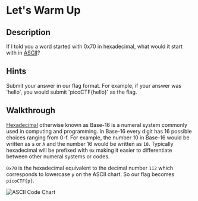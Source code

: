 # Let's Warm Up

## Description

If I told you a word started with 0x70 in hexadecimal, what would it start with in [ASCII](https://www.asciitable.com/ "Article On ASCII Codes")?

## Hints

Submit your answer in our flag format. For example, if your answer was 'hello', you would submit 'picoCTF{hello}' as the flag.

## Walkthrough

[Hexadecimal](https://www.mathsisfun.com/hexadecimals.html "Math Is Fun Article On Hexadecimal") otherwise known as Base-16 is a numeral system commonly used in computing and programming. In Base-16 every digit has 16 possible choices ranging from 0-f. For example, the number 10 in Base-16 would be written as ```a``` or ```A``` and the number 16 would be written as ```10```. Typically hexadecimal will be prefixed with ```0x``` making it easier to differentiate between other numeral systems or codes.

```0x70``` is the hexadecimal equivalent to the decimal number ```112``` which corresponds to lowercase ```p``` on the ASCII chart. So our flag becomes ```picoCTF{p}```.

![ASCII Code Chart](../../Assets/ascii-codes.jpg "ASCII Code Chart")
